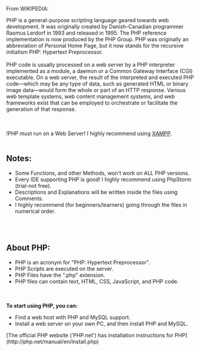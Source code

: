 From WIKIPEDIA:

PHP is a general-purpose scripting language geared towards web development.
It was originally created by Danish-Canadian programmer Rasmus Lerdorf in 1993 and released in 1995.
The PHP reference implementation is now produced by the PHP Group.
PHP was originally an abbreviation of Personal Home Page, but it now stands for the recursive initialism PHP: Hypertext Preprocessor.
<br><br>
PHP code is usually processed on a web server by a PHP interpreter implemented as a module, a daemon or a Common Gateway Interface (CGI) executable.
On a web server, the result of the interpreted and executed PHP code—which may be any type of data, such as generated HTML or binary image data—would
form the whole or part of an HTTP response.
Various web template systems, web content management systems, and web frameworks exist that can be employed to orchestrate or facilitate the
generation of that response.
<br><br><br>


!PHP must run on a Web Server! I highly recommend using [XAMPP](https://www.apachefriends.org/).
<br><br>

<h2>Notes:</h2>
<ul>
<li> Some Functions, and other Methods, won't work on ALL PHP versions.</li>
<li> Every IDE supporting PHP is good! I highly recommend using PhpStorm (trial-not free).</li>
<li> Descriptions and Explanations will be written inside the files using Comments.</li>
<li> I highly recommend (for beginners/learners) going through the files in numerical order.</li>
</ul>
<br><br>

<h2>About PHP:</h2>
<ul>
<li> PHP is an acronym for "PHP: Hypertext Preprocessor".</li>
<li> PHP Scripts are executed on the server.</li>
<li> PHP Files have the ".php" extension.</li>
<li> PHP files can contain text, HTML, CSS, JavaScript, and PHP code.</li>
</ul>
<br><br>
<b>To start using PHP, you can:</b>
<ul>
<li> Find a web host with PHP and MySQL support.</li>
<li> Install a web server on your own PC, and then install PHP and MySQL.</li>
</ul>
[The official PHP website ('PHP.net') has installation instructions for PHP](http://php.net/manual/en/install.php) 
